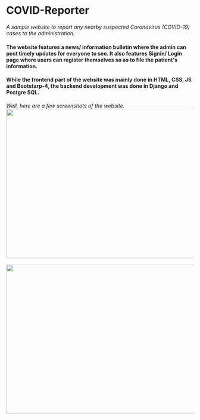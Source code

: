 # COVID-Reporter

*A  sample website to report any nearby suspected Coronavirus (COVID-19) cases to the administration.*
#### The website features a news/ information bulletin where the admin can post timely updates for everyone to see. It also features Signin/ Login page where users can register themselves so as to file the patient's information. 
#### While the frontend part of the website was mainly done in HTML, CSS, JS and Bootstarp-4, the backend development was done in Django and Postgre SQL.
*Well, here are a few screenshots of the website.*
<br/>
<img src = "https://user-images.githubusercontent.com/52134948/81212118-02335e80-8ff2-11ea-8bed-17ca5564bb3f.png" width="650" height="400" />
<br/>
<br/>
<img src = "https://user-images.githubusercontent.com/52134948/81212450-8980d200-8ff2-11ea-952e-955295e91196.png" width = "650" height = "400" />
